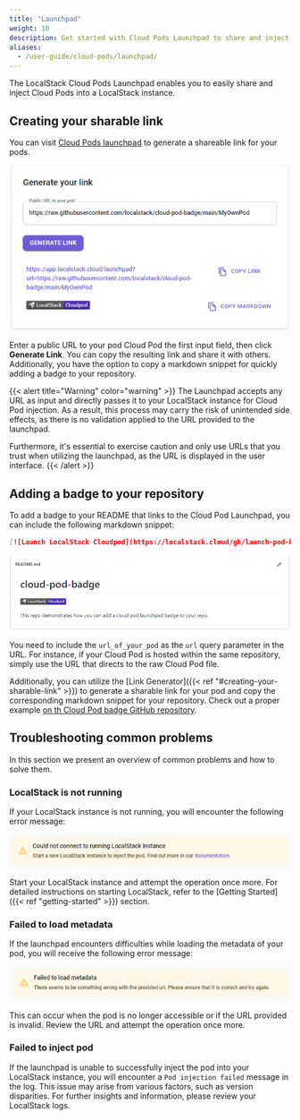 ```yaml
---
title: "Launchpad"
weight: 10
description: Get started with Cloud Pods Launchpad to share and inject Cloud Pods into your LocalStack instance via a URL
aliases:
  - /user-guide/cloud-pods/launchpad/
---
```


The LocalStack Cloud Pods Launchpad enables you to easily share and inject Cloud Pods into a LocalStack instance.

## Creating your sharable link

You can visit [Cloud Pods launchpad](https://app.localstack.cloud/launchpad) to generate a shareable link for your pods.

![Cloud Pods Launchpad Link Generator](link-generator.png)

Enter a public URL to your pod Cloud Pod the first input field, then click **Generate Link**. You can copy the resulting link and share it with others. Additionally, you have the option to copy a markdown snippet for quickly adding a badge to your repository.

{{< alert title="Warning" color="warning" >}}
The Launchpad accepts any URL as input and directly passes it to your LocalStack instance for Cloud Pod injection. As a result, this process may carry the risk of unintended side effects, as there is no validation applied to the URL provided to the launchpad.

Furthermore, it's essential to exercise caution and only use URLs that you trust when utilizing the launchpad, as the URL is displayed in the user interface.
{{< /alert >}}

## Adding a badge to your repository

To add a badge to your README that links to the Cloud Pod Launchpad, you can include the following markdown snippet:

```markdown
[![Launch LocalStack Cloudpod](https://localstack.cloud/gh/launch-pod-badge.svg)](https://app.localstack.cloud/launchpad?url=url_of_your_pod)
```

![Cloud Pods Badge Demonstration](badge-demo.png)

You need to include the `url_of_your_pod` as the `url` query parameter in the URL. For instance, if your Cloud Pod is hosted within the same repository, simply use the URL that directs to the raw Cloud Pod file.

Additionally, you can utilize the [Link Generator]({{< ref "#creating-your-sharable-link" >}}) to generate a sharable link for your pod and copy the corresponding markdown snippet for your repository. Check out a proper example <a href="https://github.com/localstack/cloud-pod-badge" target="_blank">on th Cloud Pod badge GitHub repository</a>.

## Troubleshooting common problems

In this section we present an overview of common problems and how to solve them.

### LocalStack is not running

If your LocalStack instance is not running, you will encounter the following error message:

![Cloud Pods Launchpad Error LocalStack not running](ls-not-running.png)

Start your LocalStack instance and attempt the operation once more. For detailed instructions on starting LocalStack, refer to the [Getting Started]({{< ref "getting-started" >}}) section.

### Failed to load metadata

If the launchpad encounters difficulties while loading the metadata of your pod, you will receive the following error message:

![Cloud Pods Launchpad Error failed to load metadata](metadata-load-failed.png)

This can occur when the pod is no longer accessible or if the URL provided is invalid. Review the URL and attempt the operation once more.

### Failed to inject pod

If the launchpad is unable to successfully inject the pod into your LocalStack instance, you will encounter a `Pod injection failed` message in the log. This issue may arise from various factors, such as version disparities. For further insights and information, please review your LocalStack logs.
